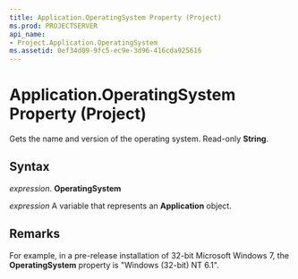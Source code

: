```yaml
---
title: Application.OperatingSystem Property (Project)
ms.prod: PROJECTSERVER
api_name:
- Project.Application.OperatingSystem
ms.assetid: 0ef34d09-9fc5-ec9e-3d96-416cda925616
---
```



# Application.OperatingSystem Property (Project)

Gets the name and version of the operating system. Read-only  **String**.


## Syntax

 _expression_. **OperatingSystem**

 _expression_ A variable that represents an **Application** object.


## Remarks

For example, in a pre-release installation of 32-bit Microsoft Windows 7, the  **OperatingSystem** property is "Windows (32-bit) NT 6.1".


